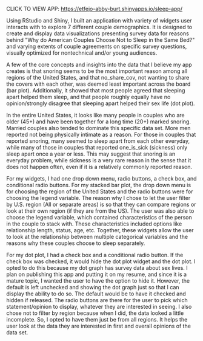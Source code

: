 CLICK TO VIEW APP: https://etfejo-abby-burt.shinyapps.io/sleep-app/ 

Using RStudio and Shiny, I built an application with variety of widgets user interacts with to explore 7 different couple demographics. 
It is designed to create and display data visualizations presenting survey data for reasons behind "Why do American Couples Choose Not to Sleep in the Same Bed?" and varying extents of couple agreements on specific survey questions, visually optimized for nontechnical and/or young audiences. 


A few of the core concepts and insights into the data that I believe my app creates is that snoring seems to be the most important reason among all regions of the United States, and that no_share_cov, not wanting to share the covers with each other, was deemed least important across the board (bar plot). Additionally, it showed that most people agreed that sleeping apart helped them sleep, and that people roughly equally have no opinion/strongly disagree that sleeping apart helped their sex life (dot plot).

In the entire United States, it looks like many people in couples who are older (45+) and have been together for a long time (20+) marked snoring. Married couples also tended to dominate this specific data set. More men reported not being physically intimate as a reason. For those in couples that reported snoring, many seemed to sleep apart from each other everyday, while many of those in couples that reported one_is_sick (sickness) only sleep apart once a year or less. This may suggest that snoring is an everyday problem, while sickness is a very rare reason in the sense that it does not happen often, even if it is a relatively commonly reported reason.

For my widgets, I had one drop down menu, radio buttons, a check box, and conditional radio buttons. For my stacked bar plot, the drop down menu is for choosing the region of the United States and the radio buttons were for choosing the legend variable. The reason why I chose to let the user filter by U.S. region (All or separate areas) is so that they can compare regions or look at their own region (if they are from the US). The user was also able to choose the legend variable, which contained characteristics of the person in the couple to stack with. These characteristics included options like relationship length, status, age, etc. Together, these widgets allow the user to look at the relationship between multiple categorical variables and the reasons why these couples choose to sleep separately.

For my dot plot, I had a check box and a conditional radio button. If the check box was checked, it would hide the dot plot widget and the dot plot. I opted to do this because my dot graph has survey data about sex lives. I plan on publishing this app and putting it on my resume, and since it is a mature topic, I wanted the user to have the option to hide it. However, the default is left unchecked and showing the dot graph just so that I can display the ability to do so. The default would be to have it checked and hidden if released. The radio buttons are there for the user to pick which statement/opinion to display, whatever they are interested in seeing. I also chose not to filter by region because when I did, the data looked a little incomplete. So, I opted to have them just be from all regions. It helps the user look at the data they are interested in first and overall opinions of the data set.
